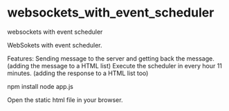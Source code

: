 # websockets_with_event_scheduler
websockets with event scheduler



WebSokets with event scheduler. 

Features:
Sending message to the server and getting back the message. (adding the message to a HTML list)
Execute the scheduler in every hour 11 minutes. (adding the response to a HTML list too)



npm install
node app.js

Open the static html file in your browser. 
